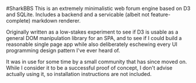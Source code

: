 #SharkBBS
This is an extremely minimalistic web forum engine based on D3 and SQLite. Includes a backend and a servicable (albeit not feature-complete) markdown renderer.

Originally written as a low-stakes experiment to see if D3 is usable as a general DOM manipulation library for an SPA, and to see if I could build a reasonable single page app while also deliberately eschewing every UI programming design pattern I've ever heard of.

It was in use for some time by a small community that has since moved on. While I consider it to be a successful proof of concept, I don't advise actually using it, so installation instructions are not included.

